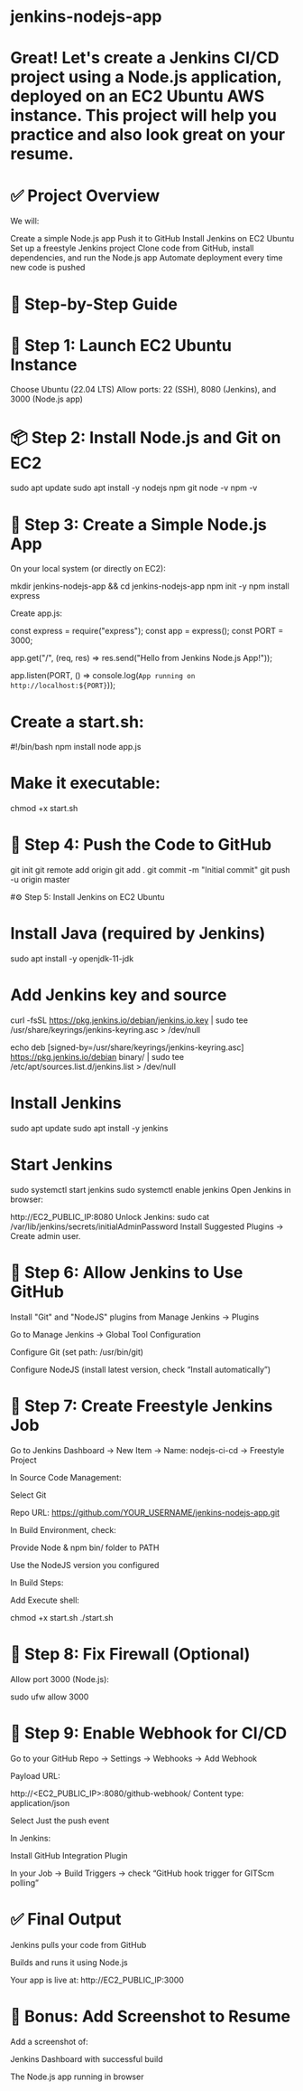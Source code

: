 # jenkins-nodejs-app

# Great! Let's create a Jenkins CI/CD project using a Node.js application, deployed on an EC2 Ubuntu AWS instance. This project will help you practice and also look great on your resume.

# ✅ Project Overview
We will:

Create a simple Node.js app
Push it to GitHub
Install Jenkins on EC2 Ubuntu
Set up a freestyle Jenkins project
Clone code from GitHub, install dependencies, and run the Node.js app
Automate deployment every time new code is pushed

# 🧱 Step-by-Step Guide
# 🔧 Step 1: Launch EC2 Ubuntu Instance
Choose Ubuntu (22.04 LTS)
Allow ports: 22 (SSH), 
8080 (Jenkins), 
and 3000 (Node.js app)

# 📦 Step 2: Install Node.js and Git on EC2

sudo apt update
sudo apt install -y nodejs npm git
node -v
npm -v

# 🚀 Step 3: Create a Simple Node.js App
On your local system (or directly on EC2):

mkdir jenkins-nodejs-app && cd jenkins-nodejs-app
npm init -y
npm install express

Create app.js:

const express = require("express");
const app = express();
const PORT = 3000;

app.get("/", (req, res) => res.send("Hello from Jenkins Node.js App!"));

app.listen(PORT, () => console.log(`App running on http://localhost:${PORT}`));

# Create a start.sh:

#!/bin/bash
npm install
node app.js

# Make it executable:
chmod +x start.sh

# 📁 Step 4: Push the Code to GitHub

git init
git remote add origin <github project url>
git add .
git commit -m "Initial commit"
git push -u origin master

#⚙️ Step 5: Install Jenkins on EC2 Ubuntu

# Install Java (required by Jenkins)

sudo apt install -y openjdk-11-jdk

# Add Jenkins key and source

curl -fsSL https://pkg.jenkins.io/debian/jenkins.io.key | sudo tee \
  /usr/share/keyrings/jenkins-keyring.asc > /dev/null

echo deb [signed-by=/usr/share/keyrings/jenkins-keyring.asc] \
  https://pkg.jenkins.io/debian binary/ | sudo tee \
  /etc/apt/sources.list.d/jenkins.list > /dev/null

# Install Jenkins

sudo apt update
sudo apt install -y jenkins

# Start Jenkins

sudo systemctl start jenkins
sudo systemctl enable jenkins
Open Jenkins in browser:

http://EC2_PUBLIC_IP:8080
Unlock Jenkins:
sudo cat /var/lib/jenkins/secrets/initialAdminPassword
Install Suggested Plugins → Create admin user.

# 🔐 Step 6: Allow Jenkins to Use GitHub
Install "Git" and "NodeJS" plugins from Manage Jenkins → Plugins

Go to Manage Jenkins → Global Tool Configuration

Configure Git (set path: /usr/bin/git)

Configure NodeJS (install latest version, check “Install automatically”)

# 🔧 Step 7: Create Freestyle Jenkins Job
Go to Jenkins Dashboard → New Item → Name: nodejs-ci-cd → Freestyle Project

In Source Code Management:

Select Git

Repo URL: https://github.com/YOUR_USERNAME/jenkins-nodejs-app.git

In Build Environment, check:

Provide Node & npm bin/ folder to PATH

Use the NodeJS version you configured

In Build Steps:

Add Execute shell:

chmod +x start.sh
./start.sh

# 🚨 Step 8: Fix Firewall (Optional)
Allow port 3000 (Node.js):

sudo ufw allow 3000

# 🔁 Step 9: Enable Webhook for CI/CD
Go to your GitHub Repo → Settings → Webhooks → Add Webhook

Payload URL:

http://<EC2_PUBLIC_IP>:8080/github-webhook/
Content type: application/json

Select Just the push event

In Jenkins:

Install GitHub Integration Plugin

In your Job → Build Triggers → check “GitHub hook trigger for GITScm polling”

# ✅ Final Output
Jenkins pulls your code from GitHub

Builds and runs it using Node.js

Your app is live at: http://EC2_PUBLIC_IP:3000

# 📸 Bonus: Add Screenshot to Resume
Add a screenshot of:

Jenkins Dashboard with successful build

The Node.js app running in browser
